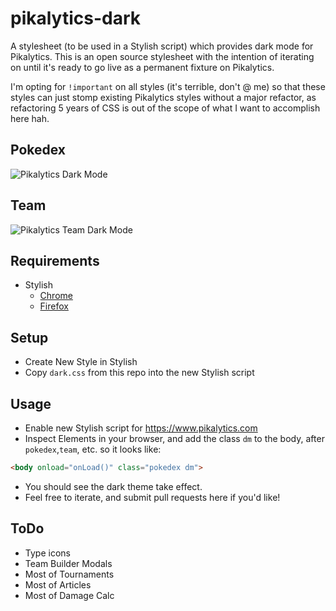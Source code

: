 # pikalytics-dark
A stylesheet (to be used in a Stylish script) which provides dark mode for Pikalytics. This is an open source stylesheet with the intention of iterating on until it's ready to go live as a permanent fixture on Pikalytics.

I'm opting for `!important` on all styles (it's terrible, don't @ me) so that these styles can just stomp existing Pikalytics styles without a major refactor, as refactoring 5 years of CSS is out of the scope of what I want to accomplish here hah.

## Pokedex
![Pikalytics Dark Mode](https://i.imgur.com/7OGPSHt.png)

## Team
![Pikalytics Team Dark Mode](https://i.imgur.com/yzQvtMX.png)

## Requirements

- Stylish
  - [Chrome](https://chrome.google.com/webstore/detail/stylish-custom-themes-for/fjnbnpbmkenffdnngjfgmeleoegfcffe?hl=en)
  - [Firefox](https://addons.mozilla.org/en-CA/firefox/addon/stylish/)

## Setup

- Create New Style in Stylish
- Copy `dark.css` from this repo into the new Stylish script

## Usage

- Enable new Stylish script for https://www.pikalytics.com
- Inspect Elements in your browser, and add the class `dm` to the body, after `pokedex`,`team`, etc. so it looks like:
```html
<body onload="onLoad()" class="pokedex dm">
```
- You should see the dark theme take effect.
- Feel free to iterate, and submit pull requests here if you'd like!

## ToDo

- Type icons
- Team Builder Modals
- Most of Tournaments
- Most of Articles
- Most of Damage Calc
